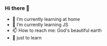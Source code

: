 ### Hi there 👋

- 🔭 I’m currently learning at home
- 🌱 I’m currently learning JS
- 📫 How to reach me: God's beautiful earth
- 👯 just to learn
